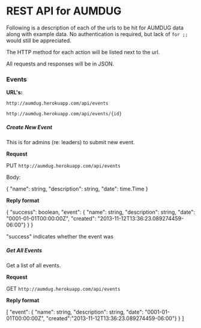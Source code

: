 
# REST API for AUMDUG

Following is a description of each of the urls to be hit for AUMDUG data along
with example data. No authentication is required, but lack of `for ;;` would
still be appreciated. 

The HTTP method for each action will be listed next to the url.

All requests and responses will be in JSON.

### Events

 __URL's:__

`http://aumdug.herokuapp.com/api/events`

`http://aumdug.herokuapp.com/api/events/{id}`

##### Create New Event

This is for admins (re: leaders) to submit new event.

__Request__

PUT `http://aumdug.herokuapp.com/api/events`

Body: 

<!-- TODO date format -->
{
  "name":         string,
  "description":  string,
  "date":         time.Time
}

__Reply format__

<!-- TODO date format -->
{
  "success": boolean,
  "event": {
    "name":         string,
    "description":  string,
    "date":         "0001-01-01T00:00:00Z",
    "created":      "2013-11-12T13:36:23.089274459-06:00"}
  }
}

"success" indicates whether the event was

##### Get All Events

Get a list of all events.

__Request__

GET `http://aumdug.herokuapp.com/api/events`

__Reply format__

[
  "event": {
    "name": string,
    "description": string,
    "date": "0001-01-01T00:00:00Z",
    "created":"2013-11-12T13:36:23.089274459-06:00"}
  }
]
